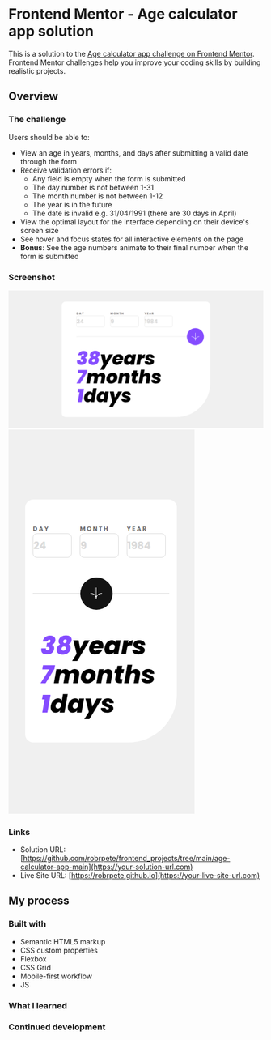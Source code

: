 # Frontend Mentor - Age calculator app solution

This is a solution to the [Age calculator app challenge on Frontend Mentor](https://www.frontendmentor.io/challenges/age-calculator-app-dF9DFFpj-Q). Frontend Mentor challenges help you improve your coding skills by building realistic projects. 

## Overview

### The challenge

Users should be able to:

- View an age in years, months, and days after submitting a valid date through the form
- Receive validation errors if:
  - Any field is empty when the form is submitted
  - The day number is not between 1-31
  - The month number is not between 1-12
  - The year is in the future
  - The date is invalid e.g. 31/04/1991 (there are 30 days in April)
- View the optimal layout for the interface depending on their device's screen size
- See hover and focus states for all interactive elements on the page
- **Bonus**: See the age numbers animate to their final number when the form is submitted

### Screenshot

![desktop](https://raw.githubusercontent.com/robrpete/frontend_projects/main/age-calculator-app-main/assets/images/agedesktop.PNG)
![mobile](https://raw.githubusercontent.com/robrpete/frontend_projects/main/age-calculator-app-main/assets/images/agemobile.PNG)

### Links

- Solution URL: [https://github.com/robrpete/frontend_projects/tree/main/age-calculator-app-main](https://your-solution-url.com)
- Live Site URL: [https://robrpete.github.io](https://your-live-site-url.com)

## My process

### Built with

- Semantic HTML5 markup
- CSS custom properties
- Flexbox
- CSS Grid
- Mobile-first workflow
- JS

### What I learned


### Continued development
